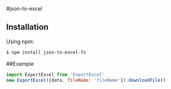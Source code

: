 #json-to-excel
## Installation
Using npm:

```bash
$ npm install json-to-excel-fs
```
##Example
```js
import ExportExcel from 'ExportExcel'
new ExportExcel({data, fileName: 'fileName'}).downloadFile() 



